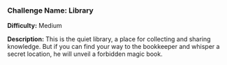 ### Challenge Name: Library

**Difficulty:** Medium

**Description:**
This is the quiet library, a place for collecting and sharing knowledge. But if you can find your way to the bookkeeper and whisper a secret location, he will unveil a forbidden magic book.
